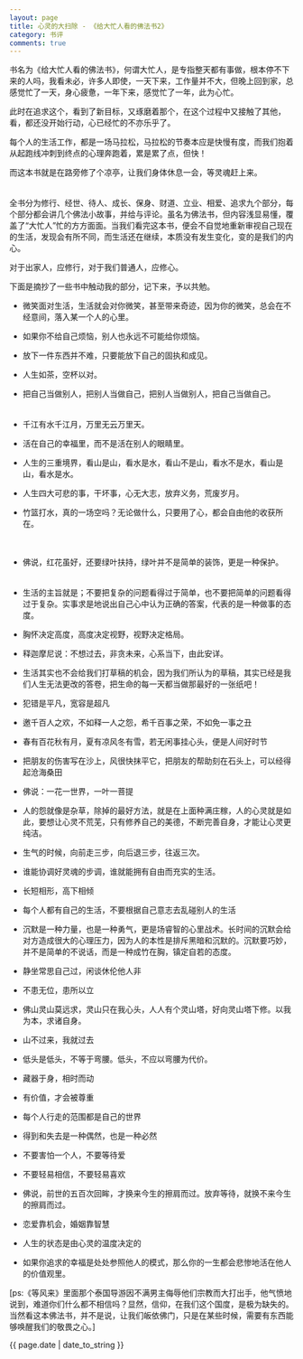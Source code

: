 ```yaml
---
layout: page
title: 心灵的大扫除 - 《给大忙人看的佛法书2》
category: 书评
comments: true
---
```

 


书名为《给大忙人看的佛法书》，何谓大忙人，是专指整天都有事做，根本停不下来的人吗，我看未必，许多人即使，一天下来，工作量并不大，但晚上回到家，总感觉忙了一天，身心疲惫，一年下来，感觉忙了一年，此为心忙。
　　

此时在追求这个，看到了新目标，又琢磨着那个，在这个过程中又接触了其他，看，都还没开始行动，心已经忙的不亦乐乎了。
　　　　

每个人的生活工作，都是一场马拉松，马拉松的节奏本应是快慢有度，而我们抱着从起跑线冲刺到终点的心理奔跑着，累是累了点，但快！
　　　　

而这本书就是在路旁修了个凉亭，让我们身体休息一会，等灵魂赶上来。
　　　　

全书分为修行、经世、待人、成长、保身、财道、立业、相爱、追求九个部分，每个部分都会讲几个佛法小故事，并给与评论。虽名为佛法书，但内容浅显易懂，覆盖了“大忙人”忙的方方面面。当我们看完这本书，便会不自觉地重新审视自己现在的生活，发现会有所不同，而生活还在继续，本质没有发生变化，变的是我们的内心。
　　　　

对于出家人，应修行，对于我们普通人，应修心。
　　　　

下面是摘抄了一些书中触动我的部分，记下来，予以共勉。
　　　　

*   微笑面对生活，生活就会对你微笑，甚至带来奇迹，因为你的微笑，总会在不经意间，落入某一个人的心里。　　


*   如果你不给自己烦恼，别人也永远不可能给你烦恼。
　　

*   放下一件东西并不难，只要能放下自己的固执和成见。
　　

*   人生如茶，空杯以对。
　　

*   把自己当做别人，把别人当做自己，把别人当做别人，把自己当做自己。
　　
　　	
*   千江有水千江月，万里无云万里天。
　　
　　
*   活在自己的幸福里，而不是活在别人的眼睛里。
　　
　　
*   人生的三重境界，看山是山，看水是水，看山不是山，看水不是水，看山是山，看水是水。
　　

*   人生四大可悲的事，干坏事，心无大志，放弃义务，荒废岁月。
　　
　
*   竹篮打水，真的一场空吗？无论做什么，只要用了心，都会自由他的收获所在。

　　
*   佛说，红花虽好，还要绿叶扶持，绿叶并不是简单的装饰，更是一种保护。
　　

*   生活的主旨就是；不要把复杂的问题看得过于简单，也不要把简单的问题看得过于复杂。实事求是地说出自己心中认为正确的答案，代表的是一种做事的态度。
　　

*   胸怀决定高度，高度决定视野，视野决定格局。
　　

*   释迦摩尼说：不想过去，非贪未来，心系当下，由此安详。
　　

*   生活其实也不会给我们打草稿的机会，因为我们所认为的草稿，其实已经是我们人生无法更改的答卷，把生命的每一天都当做那最好的一张纸吧！
　　

*   犯错是平凡，宽容是超凡
　　

*   邀千百人之欢，不如释一人之怨，希千百事之荣，不如免一事之丑
　　

*   春有百花秋有月，夏有凉风冬有雪，若无闲事挂心头，便是人间好时节
　　

*   把朋友的伤害写在沙上，风很快抹平它，把朋友的帮助刻在石头上，可以经得起沧海桑田
　　

*   佛说：一花一世界，一叶一菩提
　　

*   人的怨就像是杂草，除掉的最好方法，就是在上面种满庄稼，人的心灵就是如此，要想让心灵不荒芜，只有修养自己的美德，不断完善自身，才能让心灵更纯洁。
　　

*   生气的时候，向前走三步，向后退三步，往返三次。
　　

*   谁能协调好灵魂的步调，谁就能拥有自由而充实的生活。
　　

*   长短相形，高下相倾
　　

*   每个人都有自己的生活，不要根据自己意志去乱碰别人的生活
　　

*   沉默是一种力量，也是一种勇气，更是场睿智的心里战术。长时间的沉默会给对方造成很大的心理压力，因为人的本性是排斥黑暗和沉默的。沉默要巧妙，并不是简单的不说话，而是一种成竹在胸，镇定自若的态度。
　　

*   静坐常思自己过，闲谈休伦他人非
　　

*   不患无位，患所以立
　　

*   佛山灵山莫远求，灵山只在我心头，人人有个灵山塔，好向灵山塔下修。以我为本，求诸自身。
　　

*   山不过来，我就过去
　　

*   低头是低头，不等于弯腰。低头，不应以弯腰为代价。
　　

*   藏器于身，相时而动
　　

*   有价值，才会被尊重
　　

*   每个人行走的范围都是自己的世界
　　

*   得到和失去是一种偶然，也是一种必然
　　

*   不要害怕一个人，不要等待爱
　　

*   不要轻易相信，不要轻易喜欢
　　

*   佛说，前世的五百次回眸，才换来今生的擦肩而过。放弃等待，就换不来今生的擦肩而过。
　　

*   恋爱靠机会，婚姻靠智慧
　　

*   人生的状态是由心灵的温度决定的
　　

*   如果你追求的幸福是处处参照他人的模式，那么你的一生都会悲惨地活在他人的价值观里。
　　

[ps:《等风来》里面那个泰国导游因不满男主侮辱他们宗教而大打出手，他气愤地说到，难道你们什么都不相信吗？显然，信仰，在我们这个国度，是极为缺失的。当然看这本佛法书，并不是说，让我们皈依佛门，只是在某些时候，需要有东西能够唤醒我们的敬畏之心。] 


{{ page.date | date_to_string }}
